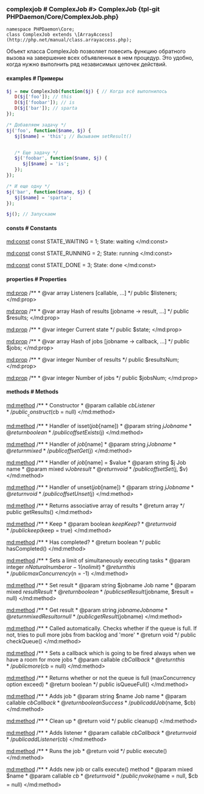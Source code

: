 ### complexjob # ComplexJob #> ComplexJob {tpl-git PHPDaemon/Core/ComplexJob.php}

```php:p
namespace PHPDaemon\Core;
class ComplexJob extends \[ArrayAccess](http://php.net/manual/class.arrayaccess.php);
```

Объект класса ComplexJob позволяет повесить функцию обратного вызова на завершение всех объявленных в нем процедур. Это удобно, когда нужно выполнить ряд независимых цепочек действий.


#### examples # Примеры

```php
$j = new ComplexJob(function($j) { // Когда всё выполнилось
   D($j['foo']); // this
   D($j['foobar']); // is
   D($j['bar']); // sparta
});

/* Добавляем задачу */
$j('foo', function($name, $j) { 
   $j[$name] = 'this'; // Вызываем setResult()


   /* Еще задачу */
   $j('foobar', function($name, $j) { 
      $j[$name] = 'is';
   });
});

/* И еще одну */
$j('bar', function($name, $j) {
   $j[$name] = 'sparta';
});

$j(); // Запускаем
```

<!-- include-namespace path="\PHPDaemon\Core\ComplexJob" commit="9e41c8d6137cb90945cdfcf71719ab085ed28239" level="" access="" -->
#### consts # Constants

<md:const>
const STATE_WAITING = 1;
State: waiting
</md:const>

<md:const>
const STATE_RUNNING = 2;
State: running
</md:const>

<md:const>
const STATE_DONE = 3;
State: done
</md:const>

#### properties # Properties

<md:prop>
/**
	 * @var array Listeners [callable, ...]
	 */
public $listeners;
</md:prop>

<md:prop>
/**
	 * @var array Hash of results [jobname -> result, ...]
	 */
public $results;
</md:prop>

<md:prop>
/**
	 * @var integer Current state
	 */
public $state;
</md:prop>

<md:prop>
/**
	 * @var array Hash of jobs [jobname -> callback, ...]
	 */
public $jobs;
</md:prop>

<md:prop>
/**
	 * @var integer Number of results
	 */
public $resultsNum;
</md:prop>

<md:prop>
/**
	 * @var integer Number of jobs
	 */
public $jobsNum;
</md:prop>

#### methods # Methods

<md:method>
/**
	 * Constructor
	 * @param callable $cb Listener
	 */
public __construct($cb = null)
</md:method>

<md:method>
/**
	 * Handler of isset($job[$name])
	 * @param  string $j Job name
	 * @return boolean
	 */
public offsetExists($j)
</md:method>

<md:method>
/**
	 * Handler of $job[$name]
	 * @param  string $j Job name
	 * @return mixed
	 */
public offsetGet($j)
</md:method>

<md:method>
/**
	 * Handler of $job[$name] = $value
	 * @param  string $j Job name
	 * @param  mixed  $v Job result
	 * @return void
	 */
public offsetSet($j, $v)
</md:method>

<md:method>
/**
	 * Handler of unset($job[$name])
	 * @param  string $j Job name
	 * @return void
	 */
public offsetUnset($j)
</md:method>

<md:method>
/**
	 * Returns associative array of results
	 * @return array
	 */
public getResults()
</md:method>

<md:method>
/**
	 * Keep
	 * @param  boolean $keep Keep?
	 * @return void
	 */
public keep($keep = true)
</md:method>

<md:method>
/**
	 * Has completed?
	 * @return boolean
	 */
public hasCompleted()
</md:method>

<md:method>
/**
	 * Sets a limit of simultaneously executing tasks
	 * @param  integer $n Natural number or -1 (no limit)
	 * @return this
	 */
public maxConcurrency($n = -1)
</md:method>

<md:method>
/**
	 * Set result
	 * @param  string $jobname Job name
	 * @param  mixed  $result  Result
	 * @return boolean
	 */
public setResult($jobname, $result = null)
</md:method>

<md:method>
/**
	 * Get result
	 * @param  string $jobname Job name
	 * @return mixed Result or null
	 */
public getResult($jobname)
</md:method>

<md:method>
/**
	 * Called automatically. Checks whether if the queue is full. If not, tries to pull more jobs from backlog and 'more'
	 * @return void
	 */
public checkQueue()
</md:method>

<md:method>
/**
	 * Sets a callback which is going to be fired always when we have a room for more jobs
	 * @param  callable $cb Callback
	 * @return this
	 */
public more($cb = null)
</md:method>

<md:method>
/**
	 * Returns whether or not the queue is full (maxConcurrency option exceed)
	 * @return boolean
	 */
public isQueueFull()
</md:method>

<md:method>
/**
	 * Adds job
	 * @param  string   $name Job name
	 * @param  callable $cb   Callback
	 * @return boolean Success
	 */
public addJob($name, $cb)
</md:method>

<md:method>
/**
	 * Clean up
	 * @return void
	 */
public cleanup()
</md:method>

<md:method>
/**
	 * Adds listener
	 * @param  callable $cb Callback
	 * @return void
	 */
public addListener($cb)
</md:method>

<md:method>
/**
	 * Runs the job
	 * @return void
	 */
public execute()
</md:method>

<md:method>
/**
	 * Adds new job or calls execute() method
	 * @param  mixed    $name
	 * @param  callable $cb
	 * @return void
	 */
public __invoke($name = null, $cb = null)
</md:method>


<!--/ include-namespace -->